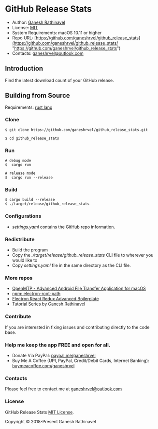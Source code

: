 # GitHub Release Stats

- Author: [Ganesh Rathinavel](https://www.linkedin.com/in/ganeshrvel "Ganesh Rathinavel")
- License: [MIT](https://github.com/ganeshrvel/github_release_stats/blob/master/LICENSE "MIT")
- System Requirements: macOS 10.11 or higher
- Repo URL: [https://github.com/ganeshrvel/github_release_stats](https://github.com/ganeshrvel/github_release_stats/ "https://github.com/ganeshrvel/github_release_stats")
- Contacts: ganeshrvel@outlook.com


## Introduction
Find the latest download count of your GitHub release.

## Building from Source

Requirements: [rust lang](https://www.rust-lang.org/tools/install "Install rust")


### Clone

```shell
$ git clone https://github.com/ganeshrvel/github_release_stats.git

$ cd github_release_stats
```


### Run

```shell
# debug mode
$  cargo run

# release mode
$  cargo run --release
```

### Build
```shell
$ cargo build --release
$ ./target/release/github_release_stats
```

### Configurations

- *settings.yaml* contains the GitHub repo information.

### Redistribute
- Build the program
- Copy the *./target/release/github_release_stats* CLI file to wherever you would like to
- Copy *settings.yaml*  file in the same directory as the CLI file.


### More repos
- [OpenMTP  - Advanced Android File Transfer Application for macOS](https://github.com/ganeshrvel/openmtp "OpenMTP  - Advanced Android File Transfer Application for macOS")
- [npm: electron-root-path](https://github.com/ganeshrvel/npm-electron-root-path "Get the root path of an Electron Application")
- [Electron React Redux Advanced Boilerplate](https://github.com/ganeshrvel/electron-react-redux-advanced-boilerplate "Electron React Redux advanced boilerplate")
- [Tutorial Series by Ganesh Rathinavel](https://github.com/ganeshrvel/tutorial-series-ganesh-rathinavel "Tutorial Series by Ganesh Rathinavel")

### Contribute
If you are interested in fixing issues and contributing directly to the code base.

### Help me keep the app FREE and open for all.
- Donate Via PayPal: [paypal.me/ganeshrvel](https://paypal.me/ganeshrvel "https://paypal.me/ganeshrvel")
- Buy Me A Coffee (UPI, PayPal, Credit/Debit Cards, Internet Banking): [buymeacoffee.com/ganeshrvel](https://buymeacoffee.com/ganeshrvel "https://buymeacoffee.com/ganeshrvel")

### Contacts
Please feel free to contact me at ganeshrvel@outlook.com

### License
GitHub Release Stats [MIT License](https://github.com/ganeshrvel/github_release_stats/blob/master/LICENSE "MIT License").

Copyright © 2018-Present Ganesh Rathinavel
